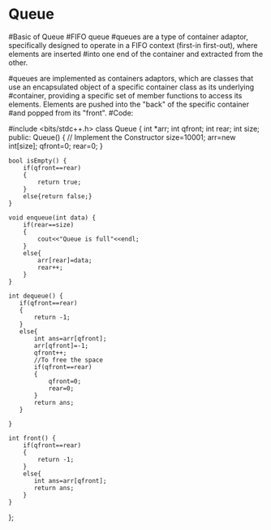 # Queue
#Basic of Queue
#FIFO queue
#queues are a type of container adaptor, specifically designed to operate in a FIFO context (first-in first-out), where elements are inserted #into one end of the container and extracted from the other.

#queues are implemented as containers adaptors, which are classes that use an encapsulated object of a specific container class as its underlying #container, providing a specific set of member functions to access its elements. Elements are pushed into the "back" of the specific container #and popped from its "front".
#Code:


#include <bits/stdc++.h> 
class Queue {
    int *arr;
    int qfront;
    int rear;
    int size;
public:
    Queue() {
        // Implement the Constructor
        size=10001;
        arr=new int[size];
        qfront=0;
        rear=0;
    }

    bool isEmpty() {
        if(qfront==rear)
        {
            return true;
        }
        else{return false;}
    }

    void enqueue(int data) {
        if(rear==size)
        {
            cout<<"Queue is full"<<endl;
        }
        else{
            arr[rear]=data;
            rear++;
        }
    }

    int dequeue() {
       if(qfront==rear)
       {
           return -1;
       }
       else{
           int ans=arr[qfront];
           arr[qfront]=-1;
           qfront++;
           //To free the space
           if(qfront==rear)
           {
               qfront=0;
               rear=0;
           }
           return ans;
       }
       
    }

    int front() {
        if(qfront==rear)
        {
            return -1;
        }
        else{
           int ans=arr[qfront];
           return ans;
        }
    }
};
